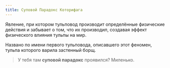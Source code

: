 ```yaml
---
title: Суповой Парадокс Которифага
---
```

Явление, при котором тульповод производит определённые физические действия и забывает о том, что их производил, создавая эффект физического влияния тульпы на мир.

Названо по имени первого тульповода, описавшего этот феномен, тульпа которого варила застенный борщ.

> У тебя там **суповой парадокс** проявился? Миленько.
